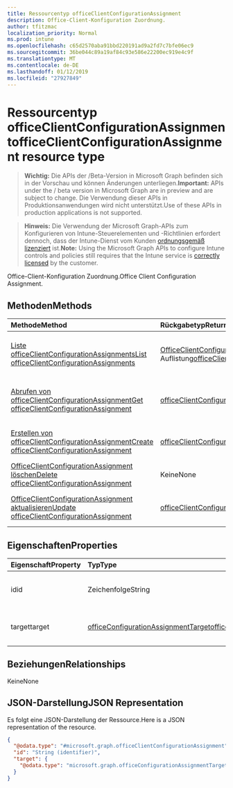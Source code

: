 ```yaml
---
title: Ressourcentyp officeClientConfigurationAssignment
description: Office-Client-Konfiguration Zuordnung.
author: tfitzmac
localization_priority: Normal
ms.prod: intune
ms.openlocfilehash: c65d2570aba91bbd220191ad9a2fd7c7bfe06ec9
ms.sourcegitcommit: 36be044c89a19af84c93e586e22200ec919e4c9f
ms.translationtype: MT
ms.contentlocale: de-DE
ms.lasthandoff: 01/12/2019
ms.locfileid: "27927849"
---
```

# <a name="officeclientconfigurationassignment-resource-type"></a><span data-ttu-id="cfebc-103">Ressourcentyp officeClientConfigurationAssignment</span><span class="sxs-lookup"><span data-stu-id="cfebc-103">officeClientConfigurationAssignment resource type</span></span>

> <span data-ttu-id="cfebc-104">**Wichtig:** Die APIs der /Beta-Version in Microsoft Graph befinden sich in der Vorschau und können Änderungen unterliegen.</span><span class="sxs-lookup"><span data-stu-id="cfebc-104">**Important:** APIs under the / beta version in Microsoft Graph are in preview and are subject to change.</span></span> <span data-ttu-id="cfebc-105">Die Verwendung dieser APIs in Produktionsanwendungen wird nicht unterstützt.</span><span class="sxs-lookup"><span data-stu-id="cfebc-105">Use of these APIs in production applications is not supported.</span></span>

> <span data-ttu-id="cfebc-106">**Hinweis:** Die Verwendung der Microsoft Graph-APIs zum Konfigurieren von Intune-Steuerelementen und -Richtlinien erfordert dennoch, dass der Intune-Dienst vom Kunden [ordnungsgemäß lizenziert](https://go.microsoft.com/fwlink/?linkid=839381) ist.</span><span class="sxs-lookup"><span data-stu-id="cfebc-106">**Note:** Using the Microsoft Graph APIs to configure Intune controls and policies still requires that the Intune service is [correctly licensed](https://go.microsoft.com/fwlink/?linkid=839381) by the customer.</span></span>

<span data-ttu-id="cfebc-107">Office-Client-Konfiguration Zuordnung.</span><span class="sxs-lookup"><span data-stu-id="cfebc-107">Office Client Configuration Assignment.</span></span>
## <a name="methods"></a><span data-ttu-id="cfebc-108">Methoden</span><span class="sxs-lookup"><span data-stu-id="cfebc-108">Methods</span></span>
|<span data-ttu-id="cfebc-109">Methode</span><span class="sxs-lookup"><span data-stu-id="cfebc-109">Method</span></span>|<span data-ttu-id="cfebc-110">Rückgabetyp</span><span class="sxs-lookup"><span data-stu-id="cfebc-110">Return Type</span></span>|<span data-ttu-id="cfebc-111">Beschreibung</span><span class="sxs-lookup"><span data-stu-id="cfebc-111">Description</span></span>|
|:---|:---|:---|
|[<span data-ttu-id="cfebc-112">Liste officeClientConfigurationAssignments</span><span class="sxs-lookup"><span data-stu-id="cfebc-112">List officeClientConfigurationAssignments</span></span>](../api/intune-cirrus-officeclientconfigurationassignment-list.md)|<span data-ttu-id="cfebc-113">[OfficeClientConfigurationAssignment](../resources/intune-cirrus-officeclientconfigurationassignment.md) -Auflistung</span><span class="sxs-lookup"><span data-stu-id="cfebc-113">[officeClientConfigurationAssignment](../resources/intune-cirrus-officeclientconfigurationassignment.md) collection</span></span>|<span data-ttu-id="cfebc-114">Listeneigenschaften und Beziehungen der [OfficeClientConfigurationAssignment](../resources/intune-cirrus-officeclientconfigurationassignment.md) -Objekte.</span><span class="sxs-lookup"><span data-stu-id="cfebc-114">List properties and relationships of the [officeClientConfigurationAssignment](../resources/intune-cirrus-officeclientconfigurationassignment.md) objects.</span></span>|
|[<span data-ttu-id="cfebc-115">Abrufen von officeClientConfigurationAssignment</span><span class="sxs-lookup"><span data-stu-id="cfebc-115">Get officeClientConfigurationAssignment</span></span>](../api/intune-cirrus-officeclientconfigurationassignment-get.md)|[<span data-ttu-id="cfebc-116">officeClientConfigurationAssignment</span><span class="sxs-lookup"><span data-stu-id="cfebc-116">officeClientConfigurationAssignment</span></span>](../resources/intune-cirrus-officeclientconfigurationassignment.md)|<span data-ttu-id="cfebc-117">Lesen Sie Eigenschaften und Beziehungen des [OfficeClientConfigurationAssignment](../resources/intune-cirrus-officeclientconfigurationassignment.md) -Objekts.</span><span class="sxs-lookup"><span data-stu-id="cfebc-117">Read properties and relationships of the [officeClientConfigurationAssignment](../resources/intune-cirrus-officeclientconfigurationassignment.md) object.</span></span>|
|[<span data-ttu-id="cfebc-118">Erstellen von officeClientConfigurationAssignment</span><span class="sxs-lookup"><span data-stu-id="cfebc-118">Create officeClientConfigurationAssignment</span></span>](../api/intune-cirrus-officeclientconfigurationassignment-create.md)|[<span data-ttu-id="cfebc-119">officeClientConfigurationAssignment</span><span class="sxs-lookup"><span data-stu-id="cfebc-119">officeClientConfigurationAssignment</span></span>](../resources/intune-cirrus-officeclientconfigurationassignment.md)|<span data-ttu-id="cfebc-120">Erstellen eines neuen [OfficeClientConfigurationAssignment](../resources/intune-cirrus-officeclientconfigurationassignment.md) -Objekts.</span><span class="sxs-lookup"><span data-stu-id="cfebc-120">Create a new [officeClientConfigurationAssignment](../resources/intune-cirrus-officeclientconfigurationassignment.md) object.</span></span>|
|[<span data-ttu-id="cfebc-121">OfficeClientConfigurationAssignment löschen</span><span class="sxs-lookup"><span data-stu-id="cfebc-121">Delete officeClientConfigurationAssignment</span></span>](../api/intune-cirrus-officeclientconfigurationassignment-delete.md)|<span data-ttu-id="cfebc-122">Keine</span><span class="sxs-lookup"><span data-stu-id="cfebc-122">None</span></span>|<span data-ttu-id="cfebc-123">Löscht eine [OfficeClientConfigurationAssignment](../resources/intune-cirrus-officeclientconfigurationassignment.md).</span><span class="sxs-lookup"><span data-stu-id="cfebc-123">Deletes a [officeClientConfigurationAssignment](../resources/intune-cirrus-officeclientconfigurationassignment.md).</span></span>|
|[<span data-ttu-id="cfebc-124">OfficeClientConfigurationAssignment aktualisieren</span><span class="sxs-lookup"><span data-stu-id="cfebc-124">Update officeClientConfigurationAssignment</span></span>](../api/intune-cirrus-officeclientconfigurationassignment-update.md)|[<span data-ttu-id="cfebc-125">officeClientConfigurationAssignment</span><span class="sxs-lookup"><span data-stu-id="cfebc-125">officeClientConfigurationAssignment</span></span>](../resources/intune-cirrus-officeclientconfigurationassignment.md)|<span data-ttu-id="cfebc-126">Aktualisieren Sie die Eigenschaften eines [OfficeClientConfigurationAssignment](../resources/intune-cirrus-officeclientconfigurationassignment.md) -Objekts.</span><span class="sxs-lookup"><span data-stu-id="cfebc-126">Update the properties of a [officeClientConfigurationAssignment](../resources/intune-cirrus-officeclientconfigurationassignment.md) object.</span></span>|

## <a name="properties"></a><span data-ttu-id="cfebc-127">Eigenschaften</span><span class="sxs-lookup"><span data-stu-id="cfebc-127">Properties</span></span>
|<span data-ttu-id="cfebc-128">Eigenschaft</span><span class="sxs-lookup"><span data-stu-id="cfebc-128">Property</span></span>|<span data-ttu-id="cfebc-129">Typ</span><span class="sxs-lookup"><span data-stu-id="cfebc-129">Type</span></span>|<span data-ttu-id="cfebc-130">Beschreibung</span><span class="sxs-lookup"><span data-stu-id="cfebc-130">Description</span></span>|
|:---|:---|:---|
|<span data-ttu-id="cfebc-131">id</span><span class="sxs-lookup"><span data-stu-id="cfebc-131">id</span></span>|<span data-ttu-id="cfebc-132">Zeichenfolge</span><span class="sxs-lookup"><span data-stu-id="cfebc-132">String</span></span>|<span data-ttu-id="cfebc-133">ID des der OfficeConfigurationAssignment.</span><span class="sxs-lookup"><span data-stu-id="cfebc-133">Id of the OfficeConfigurationAssignment.</span></span>|
|<span data-ttu-id="cfebc-134">target</span><span class="sxs-lookup"><span data-stu-id="cfebc-134">target</span></span>|[<span data-ttu-id="cfebc-135">officeConfigurationAssignmentTarget</span><span class="sxs-lookup"><span data-stu-id="cfebc-135">officeConfigurationAssignmentTarget</span></span>](../resources/intune-cirrus-officeconfigurationassignmenttarget.md)|<span data-ttu-id="cfebc-136">Die Ziel-Zuordnung, die durch den Administrator definiert</span><span class="sxs-lookup"><span data-stu-id="cfebc-136">The target assignment defined by the admin.</span></span>|

## <a name="relationships"></a><span data-ttu-id="cfebc-137">Beziehungen</span><span class="sxs-lookup"><span data-stu-id="cfebc-137">Relationships</span></span>
<span data-ttu-id="cfebc-138">Keine</span><span class="sxs-lookup"><span data-stu-id="cfebc-138">None</span></span>
## <a name="json-representation"></a><span data-ttu-id="cfebc-139">JSON-Darstellung</span><span class="sxs-lookup"><span data-stu-id="cfebc-139">JSON Representation</span></span>
<span data-ttu-id="cfebc-140">Es folgt eine JSON-Darstellung der Ressource.</span><span class="sxs-lookup"><span data-stu-id="cfebc-140">Here is a JSON representation of the resource.</span></span>
<!-- {
  "blockType": "resource",
  "keyProperty": "id",
  "@odata.type": "microsoft.graph.officeClientConfigurationAssignment"
}
-->
``` json
{
  "@odata.type": "#microsoft.graph.officeClientConfigurationAssignment",
  "id": "String (identifier)",
  "target": {
    "@odata.type": "microsoft.graph.officeConfigurationAssignmentTarget"
  }
}
```



